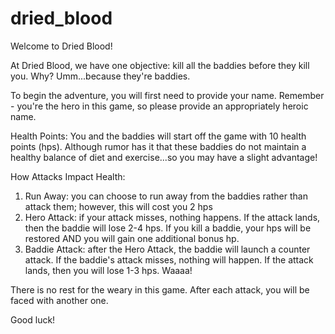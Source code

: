 # dried_blood
Welcome to Dried Blood!  

At Dried Blood, we have one objective: kill all the baddies before they kill you. Why? Umm...because they're baddies.

To begin the adventure, you will first need to provide your name. Remember - you're the hero in this game, so please provide an appropriately heroic name. 

Health Points: You and the baddies will start off the game with 10 health points (hps). Although rumor has it that these baddies do not maintain a healthy balance of diet and exercise...so you may have a slight advantage!

How Attacks Impact Health:
  1. Run Away: you can choose to run away from the baddies rather than attack them; however, this will cost you 2 hps
  2. Hero Attack: if your attack misses, nothing happens. If the attack lands, then the baddie will lose 2-4 hps. If you kill a baddie, your hps will be restored AND you will gain one additional bonus hp.
  3. Baddie Attack: after the Hero Attack, the baddie will launch a counter attack. If the baddie's attack misses, nothing will happen. If the attack lands, then you will lose 1-3 hps. Waaaa!
  

There is no rest for the weary in this game. After each attack, you will be faced with another one.

Good luck!
  
